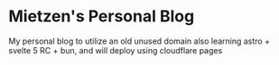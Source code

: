 # Mietzen's Personal Blog

My personal blog to utilize an old unused domain also learning astro + svelte 5 RC + bun, and will deploy using cloudflare pages
